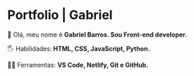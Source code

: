 # Portfolio | Gabriel
👨 Olá, meu nome é <strong>Gabriel Barros. Sou Front-end developer.</strong>

🖐 Habilidades:<strong> HTML, CSS, JavaScript, Python.</strong>

👨‍💻 Ferramentas: <strong>VS Code, Netlify, Git e GitHub. </strong> <br> <br>
